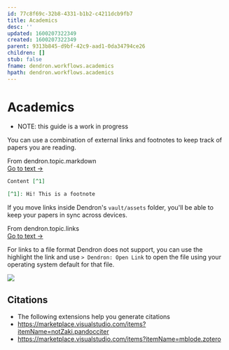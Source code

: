 ```yaml
---
id: 77c8f69c-32b8-4331-b1b2-c4211dcb9fb7
title: Academics
desc: ''
updated: 1600207322349
created: 1600207322349
parent: 9313b845-d9bf-42c9-aad1-0da34794ce26
children: []
stub: false
fname: dendron.workflows.academics
hpath: dendron.workflows.academics
---
```

# Academics

- NOTE: this guide is a work in progress

You can use a combination of external links and footnotes to keep track of papers you are reading. 

<div class="portal-container">
<div class="portal-head">
<div class="portal-backlink" >
<div class="portal-title">From <span class="portal-text-title">dendron.topic.markdown</span></div>
<a href="ba97866b-889f-4ac6-86e7-bb2d97f6e376.html" class="portal-arrow">Go to text <span class="right-arrow">→</span></a>
</div>
</div>
<div id="portal-parent-anchor" class="portal-parent" markdown="1">
<div class="portal-parent-fader-top"></div>
<div class="portal-parent-fader-bottom"></div>        
  

```markdown
Content [^1]

[^1]: Hi! This is a footnote
```

</div>    
</div>

If you move links inside Dendron's `vault/assets` folder, you'll be able to keep your papers in sync across devices. 

<div class="portal-container">
<div class="portal-head">
<div class="portal-backlink" >
<div class="portal-title">From <span class="portal-text-title">dendron.topic.links</span></div>
<a href="3472226a-ff3c-432d-bf5d-10926f39f6c2.html" class="portal-arrow">Go to text <span class="right-arrow">→</span></a>
</div>
</div>
<div id="portal-parent-anchor" class="portal-parent" markdown="1">
<div class="portal-parent-fader-top"></div>
<div class="portal-parent-fader-bottom"></div>        
  

For links to a file format Dendron does not support, you can use the highlight the link and use `> Dendron: Open Link` to open the file using your operating system default for that file.

<a href="https://www.loom.com/share/01250485e20a4cdca2a053dd6047ac68"><img src="https://cdn.loom.com/sessions/thumbnails/01250485e20a4cdca2a053dd6047ac68-with-play.gif"> </a>

</div>    
</div>

## Citations

- The following extensions help you generate citations
- <https://marketplace.visualstudio.com/items?itemName=notZaki.pandocciter>
- <https://marketplace.visualstudio.com/items?itemName=mblode.zotero>


